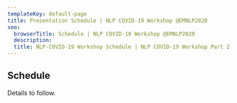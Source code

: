 ```yaml
---
templateKey: default-page
title: Presentation Schedule | NLP COVID-19 Workshop @EMNLP2020
seo:
  browserTitle: Schedule | NLP COVID-19 Workshop @EMNLP2020 
  description: 
  title: NLP-COVID-19 Workshop Schedule | NLP COVID-19 Workshop Part 2 @EMNLP2020 
---
```


## Schedule

Details to follow.